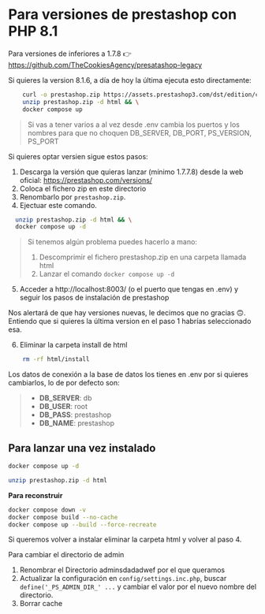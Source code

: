 # Para versiones de prestashop con PHP 8.1
Para versiones de  inferiores a 1.7.8 👉  https://github.com/TheCookiesAgency/presatashop-legacy

Si quieres la version 8.1.6, a día de hoy la última ejecuta esto directamente:

```bash
    curl -o prestashop.zip https://assets.prestashop3.com/dst/edition/corporate/8.1.6/prestashop_edition_classic_version_8.1.6.zip && \
    unzip prestashop.zip -d html && \
    docker compose up
```

> Si vas a tener varios a al vez desde .env cambia los puertos y los nombres para que no choquen 
> DB_SERVER, DB_PORT, PS_VERSION, PS_PORT

Si quieres optar versien sigue estos pasos:

1. Descarga la versión que quieras lanzar (mínimo 1.7.7.8) desde la web oficial: https://prestashop.com/versions/
2. Coloca el fichero zip en este directorio
3. Renombarlo por `prestashop.zip`.
4. Ejectuar este comando.

```bash
  unzip prestashop.zip -d html && \
  docker compose up -d
```
 >  Si tenemos algún problema puedes hacerlo a mano:
> 1. Descomprimir el fichero prestashop.zip en una carpeta llamada html
  > 2. Lanzar el comando `docker compose up -d`

5. Acceder a http://localhost:8003/ (o el puerto que tengas en .env) y seguir los pasos de instalación de prestashop

Nos alertará de que hay versiones nuevas, le decimos que no gracias 🙃. 
Entiendo que si quieres la última version en el paso 1 habrías seleccionado esa.

6. Eliminar la carpeta install de html
```bash
    rm -rf html/install
```


Los datos de conexión a la base de datos los tienes en .env por si quieres cambiarlos, lo de por defecto son:
> - **DB_SERVER**: db
> - **DB_USER**: root
> - **DB_PASS**: prestashop
> - **DB_NAME**: prestashop

Para lanzar una vez instalado
---
```bash
docker compose up -d
```

```bash
unzip prestashop.zip -d html 
```

**Para reconstruir**
```bash
docker compose down -v
docker compose build --no-cache
docker compose up --build --force-recreate
```

Si queremos volver a instalar eliminar la carpeta html y volver al paso 4.

Para cambiar el directorio de admin
1. Renombrar el Directorio adminsdadadwef por el que queramos
2. Actualizar la configuración en `config/settings.inc.php`, buscar `define('_PS_ADMIN_DIR_' ...` y cambiar el valor por el nuevo nombre del directorio.
3. Borrar cache